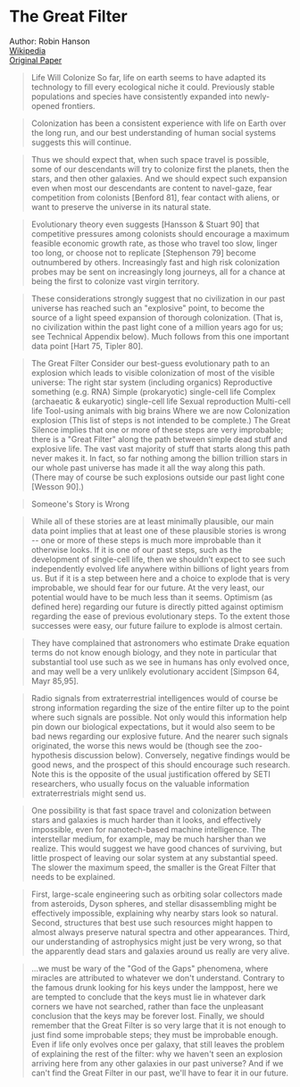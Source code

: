 # The Great Filter
Author: Robin Hanson  
[Wikipedia](https://en.wikipedia.org/wiki/Great_Filter)  
[Original Paper](https://mason.gmu.edu/~rhanson/greatfilter.html)  

>Life Will Colonize So far, life on earth seems to have adapted its technology to fill every ecological niche it could. Previously stable populations and species have consistently expanded into newly-opened frontiers.

>Colonization has been a consistent experience with life on Earth over the long run, and our best understanding of human social systems suggests this will continue.

>Thus we should expect that, when such space travel is possible, some of our descendants will try to colonize first the planets, then the stars, and then other galaxies. And we should expect such expansion even when most our descendants are content to navel-gaze, fear competition from colonists [Benford 81], fear contact with aliens, or want to preserve the universe in its natural state.

>Evolutionary theory even suggests [Hansson & Stuart 90] that competitive pressures among colonists should encourage a maximum feasible economic growth rate, as those who travel too slow, linger too long, or choose not to replicate [Stephenson 79] become outnumbered by others. Increasingly fast and high risk colonization probes may be sent on increasingly long journeys, all for a chance at being the first to colonize vast virgin territory.

>These considerations strongly suggest that no civilization in our past universe has reached such an "explosive" point, to become the source of a light speed expansion of thorough colonization. (That is, no civilization within the past light cone of a million years ago for us; see Technical Appendix below). Much follows from this one important data point [Hart 75, Tipler 80].

>The Great Filter Consider our best-guess evolutionary path to an explosion which leads to visible colonization of most of the visible universe: The right star system (including organics) Reproductive something (e.g. RNA) Simple (prokaryotic) single-cell life Complex (archaeatic & eukaryotic) single-cell life Sexual reproduction Multi-cell life Tool-using animals with big brains Where we are now Colonization explosion (This list of steps is not intended to be complete.) The Great Silence implies that one or more of these steps are very improbable; there is a "Great Filter" along the path between simple dead stuff and explosive life. The vast vast majority of stuff that starts along this path never makes it. In fact, so far nothing among the billion trillion stars in our whole past universe has made it all the way along this path. (There may of course be such explosions outside our past light cone [Wesson 90].)

>Someone's Story is Wrong

>While all of these stories are at least minimally plausible, our main data point implies that at least one of these plausible stories is wrong -- one or more of these steps is much more improbable than it otherwise looks. If it is one of our past steps, such as the development of single-cell life, then we shouldn't expect to see such independently evolved life anywhere within billions of light years from us. But if it is a step between here and a choice to explode that is very improbable, we should fear for our future. At the very least, our potential would have to be much less than it seems. Optimism (as defined here) regarding our future is directly pitted against optimism regarding the ease of previous evolutionary steps. To the extent those successes were easy, our future failure to explode is almost certain.

>They have complained that astronomers who estimate Drake equation terms do not know enough biology, and they note in particular that substantial tool use such as we see in humans has only evolved once, and may well be a very unlikely evolutionary accident [Simpson 64, Mayr 85,95].

>Radio signals from extraterrestrial intelligences would of course be strong information regarding the size of the entire filter up to the point where such signals are possible. Not only would this information help pin down our biological expectations, but it would also seem to be bad news regarding our explosive future. And the nearer such signals originated, the worse this news would be (though see the zoo-hypothesis discussion below). Conversely, negative findings would be good news, and the prospect of this should encourage such research. Note this is the opposite of the usual justification offered by SETI researchers, who usually focus on the valuable information extraterrestrials might send us.

>One possibility is that fast space travel and colonization between stars and galaxies is much harder than it looks, and effectively impossible, even for nanotech-based machine intelligence. The interstellar medium, for example, may be much harsher than we realize. This would suggest we have good chances of surviving, but little prospect of leaving our solar system at any substantial speed. The slower the maximum speed, the smaller is the Great Filter that needs to be explained.

>First, large-scale engineering such as orbiting solar collectors made from asteroids, Dyson spheres, and stellar disassembling might be effectively impossible, explaining why nearby stars look so natural. Second, structures that best use such resources might happen to almost always preserve natural spectra and other appearances. Third, our understanding of astrophysics might just be very wrong, so that the apparently dead stars and galaxies around us really are very alive.

>...we must be wary of the "God of the Gaps" phenomena, where miracles are attributed to whatever we don't understand. Contrary to the famous drunk looking for his keys under the lamppost, here we are tempted to conclude that the keys must lie in whatever dark corners we have not searched, rather than face the unpleasant conclusion that the keys may be forever lost. Finally, we should remember that the Great Filter is so very large that it is not enough to just find some improbable steps; they must be improbable enough. Even if life only evolves once per galaxy, that still leaves the problem of explaining the rest of the filter: why we haven't seen an explosion arriving here from any other galaxies in our past universe? And if we can't find the Great Filter in our past, we'll have to fear it in our future.